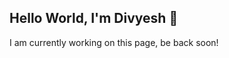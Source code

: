 ## Hello World, I'm Divyesh 👋

I am currently working on this page, be back soon!

<!--
<img align="left" alt="Divyesh's GitHub Stats" src="https://github-readme-stats.vercel.app/api?username=divyesh-jani&show_icons=true&hide_border=true" />
- 🔭 I’m currently working on ...
- 🌱 I’m currently learning ...
- 👯 I’m looking to collaborate on ...
- 🤔 I’m looking for help with ...
- 💬 Ask me about ...
- 📫 How to reach me: ...
- 😄 Pronouns: ...
- ⚡ Fun fact: ...
-->
